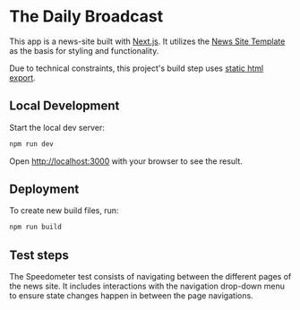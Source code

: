 # The Daily Broadcast

This app is a news-site built with [Next.js](https://nextjs.org/). It utilizes the [News Site Template](https://github.com/flashdesignory/news-site-template) as the basis for styling and functionality. 

Due to technical constraints, this project's build step uses [static html export](https://nextjs.org/docs/pages/building-your-application/deploying/static-exports).

## Local Development

Start the local dev server:

```bash
npm run dev
```

Open [http://localhost:3000](http://localhost:3000) with your browser to see the result.

## Deployment

To create new build files, run:

```bash
npm run build
```

## Test steps

The Speedometer test consists of navigating between the different pages of the news site. 
It includes interactions with the navigation drop-down menu to ensure state changes happen in between the page navigations.

